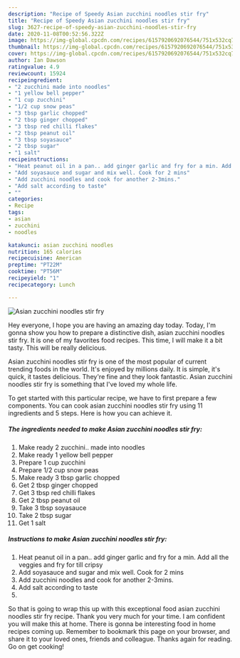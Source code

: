 ```yaml
---
description: "Recipe of Speedy Asian zucchini noodles stir fry"
title: "Recipe of Speedy Asian zucchini noodles stir fry"
slug: 3627-recipe-of-speedy-asian-zucchini-noodles-stir-fry
date: 2020-11-08T00:52:56.322Z
image: https://img-global.cpcdn.com/recipes/6157920692076544/751x532cq70/asian-zucchini-noodles-stir-fry-recipe-main-photo.jpg
thumbnail: https://img-global.cpcdn.com/recipes/6157920692076544/751x532cq70/asian-zucchini-noodles-stir-fry-recipe-main-photo.jpg
cover: https://img-global.cpcdn.com/recipes/6157920692076544/751x532cq70/asian-zucchini-noodles-stir-fry-recipe-main-photo.jpg
author: Ian Dawson
ratingvalue: 4.9
reviewcount: 15924
recipeingredient:
- "2 zucchini made into noodles"
- "1 yellow bell pepper"
- "1 cup zucchini"
- "1/2 cup snow peas"
- "3 tbsp garlic chopped"
- "2 tbsp ginger chopped"
- "3 tbsp red chilli flakes"
- "2 tbsp peanut oil"
- "3 tbsp soyasauce"
- "2 tbsp sugar"
- "1 salt"
recipeinstructions:
- "Heat peanut oil in a pan.. add ginger garlic and fry for a min. Add all the veggies and fry for till cripsy"
- "Add soyasauce and sugar and mix well. Cook for 2 mins"
- "Add zucchini noodles and cook for another 2-3mins."
- "Add salt according to taste"
- ""
categories:
- Recipe
tags:
- asian
- zucchini
- noodles

katakunci: asian zucchini noodles 
nutrition: 165 calories
recipecuisine: American
preptime: "PT22M"
cooktime: "PT56M"
recipeyield: "1"
recipecategory: Lunch

---
```



![Asian zucchini noodles stir fry](https://img-global.cpcdn.com/recipes/6157920692076544/751x532cq70/asian-zucchini-noodles-stir-fry-recipe-main-photo.jpg)

Hey everyone, I hope you are having an amazing day today. Today, I'm gonna show you how to prepare a distinctive dish, asian zucchini noodles stir fry. It is one of my favorites food recipes. This time, I will make it a bit tasty. This will be really delicious.



Asian zucchini noodles stir fry is one of the most popular of current trending foods in the world. It's enjoyed by millions daily. It is simple, it's quick, it tastes delicious. They're fine and they look fantastic. Asian zucchini noodles stir fry is something that I've loved my whole life.


To get started with this particular recipe, we have to first prepare a few components. You can cook asian zucchini noodles stir fry using 11 ingredients and 5 steps. Here is how you can achieve it.

<!--inarticleads1-->

##### The ingredients needed to make Asian zucchini noodles stir fry:

1. Make ready 2 zucchini.. made into noodles
1. Make ready 1 yellow bell pepper
1. Prepare 1 cup zucchini
1. Prepare 1/2 cup snow peas
1. Make ready 3 tbsp garlic chopped
1. Get 2 tbsp ginger chopped
1. Get 3 tbsp red chilli flakes
1. Get 2 tbsp peanut oil
1. Take 3 tbsp soyasauce
1. Take 2 tbsp sugar
1. Get 1 salt




<!--inarticleads2-->

##### Instructions to make Asian zucchini noodles stir fry:

1. Heat peanut oil in a pan.. add ginger garlic and fry for a min. Add all the veggies and fry for till cripsy
1. Add soyasauce and sugar and mix well. Cook for 2 mins
1. Add zucchini noodles and cook for another 2-3mins.
1. Add salt according to taste
1. 




So that is going to wrap this up with this exceptional food asian zucchini noodles stir fry recipe. Thank you very much for your time. I am confident you will make this at home. There is gonna be interesting food in home recipes coming up. Remember to bookmark this page on your browser, and share it to your loved ones, friends and colleague. Thanks again for reading. Go on get cooking!
